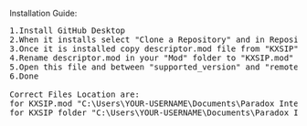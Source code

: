 Installation Guide:
<pre>
1.Install GitHub Desktop
2.When it installs select "Clone a Repository" and in Repository URL paste https://github.com/OneManArmy1984/Sub-Ideology-Picker-for-Kaiserredux , for Local Path C:\Users\YOUR-USERNAME\Documents\Paradox Interactive\Hearts of Iron IV\mod
3.Once it is installed copy descriptor.mod file from "KXSIP" to "Mod" Folder
4.Rename descriptor.mod in your "Mod" folder to "KXSIP.mod"
5.Open this file and between "supported_version" and "remote_file_id" add line "path="C:/Users/YOUR-USERNAME/Documents/Paradox Interactive/Hearts of Iron IV/mod/KXSIP" and change <YOUR-USERNAME>
6.Done

Correct Files Location are:
for KXSIP.mod "C:\Users\YOUR-USERNAME\Documents\Paradox Interactive\Hearts of Iron IV\mod\KXSIP.mod"
for KXSIP folder "C:\Users\YOUR-USERNAME\Documents\Paradox Interactive\Hearts of Iron IV\mod\KXSIP"
